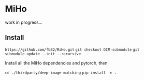 # MiHo

work in progress...

## Install

```https://github.com/fb82/MiHo.git```
```git checkout DIM-submodule```
```git submodule update --init --recursive```

Install all the MiHo dependencies and pytorch, then

```cd ./thirdparty/deep-image-matching```
```pip install -e .```
